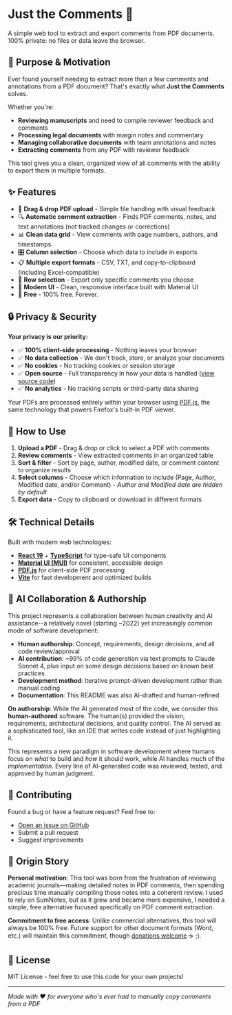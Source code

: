 # Just the Comments 💬

A simple web tool to extract and export comments from PDF documents. 100% private: no files or data leave the browser.

## 🎯 Purpose & Motivation

Ever found yourself needing to extract more than a few comments and annotations from a PDF document? That's exactly what **Just the Comments** solves.

Whether you're:
- **Reviewing manuscripts** and need to compile reviewer feedback and comments
- **Processing legal documents** with margin notes and commentary  
- **Managing collaborative documents** with team annotations and notes
- **Extracting comments** from any PDF with reviewer feedback

This tool gives you a clean, organized view of all comments with the ability to export them in multiple formats.

## ✨ Features

- 📄 **Drag & drop PDF upload** - Simple file handling with visual feedback
- 🔍 **Automatic comment extraction** - Finds PDF comments, notes, and text annotations (not tracked changes or corrections)
- 📊 **Clean data grid** - View comments with page numbers, authors, and timestamps
- 🎛️ **Column selection** - Choose which data to include in exports
- 📋 **Multiple export formats** - CSV, TXT, and copy-to-clipboard (including Excel-compatible)
- 🔄 **Row selection** - Export only specific comments you choose
- 🎨 **Modern UI** - Clean, responsive interface built with Material UI
- 💯 **Free** - 100% free. Forever.

## 🔒 Privacy & Security

**Your privacy is our priority:**

- ✅ **100% client-side processing** - Nothing leaves your browser
- ✅ **No data collection** - We don't track, store, or analyze your documents
- ✅ **No cookies** - No tracking cookies or session storage
- ✅ **Open source** - Full transparency in how your data is handled ([view source code](https://github.com/drheinheimer/just-the-comments))
- ✅ **No analytics** - No tracking scripts or third-party data sharing

Your PDFs are processed entirely within your browser using [PDF.js](https://mozilla.github.io/pdf.js/), the same technology that powers Firefox's built-in PDF viewer.

## 🚀 How to Use

1. **Upload a PDF** - Drag & drop or click to select a PDF with comments
2. **Review comments** - View extracted comments in an organized table
3. **Sort & filter** - Sort by page, author, modified date, or comment content to organize results
4. **Select columns** - Choose which information to include (Page, Author, Modified date, and/or Comment) - *Author and Modified date are hidden by default*
5. **Export data** - Copy to clipboard or download in different formats

## 🛠️ Technical Details

Built with modern web technologies:
- **[React 19](https://react.dev/versions#react-19)** + **[TypeScript](https://www.typescriptlang.org/)** for type-safe UI components
- **[Material UI (MUI)](https://mui.com/)** for consistent, accessible design
- **[PDF.js](https://mozilla.github.io/pdf.js/)** for client-side PDF processing
- **[Vite](https://vite.dev/)** for fast development and optimized builds

## 🤖 AI Collaboration & Authorship

This project represents a collaboration between human creativity and AI assistance--a relatively novel (starting ~2022) yet increasingly common mode of software development:

- **Human authorship**: Concept, requirements, design decisions, and all code review/approval
- **AI contribution**: ~99% of code generation via text prompts to Claude Sonnet 4, plus input on some design decisions based on known best practices
- **Development method**: Iterative prompt-driven development rather than manual coding
- **Documentation**: This README was also AI-drafted and human-refined

**On authorship**: While the AI generated most of the code, we consider this **human-authored** software. The human(s) provided the vision, requirements, architectural decisions, and quality control. The AI served as a sophisticated tool, like an IDE that writes code instead of just highlighting it.

This represents a new paradigm in software development where humans focus on *what* to build and *how* it should work, while AI handles much of the *implementation*. Every line of AI-generated code was reviewed, tested, and approved by human judgment.

## 🤝 Contributing

Found a bug or have a feature request? Feel free to:
- [Open an issue on GitHub](https://github.com/drheinheimer/just-the-comments/issues)
- Submit a pull request
- Suggest improvements

## 💭 Origin Story

**Personal motivation**: This tool was born from the frustration of reviewing academic journals—making detailed notes in PDF comments, then spending precious time manually compiling those notes into a coherent review. I used to rely on SumNotes, but as it grew and became more expensive, I needed a simple, free alternative focused specifically on PDF comment extraction.

**Commitment to free access**: Unlike commercial alternatives, this tool will always be 100% free. Future support for other document formats (Word, etc.) will maintain this commitment, though [donations welcome](https://ko-fi.com/davidrheinheimer) ☕ ;).

## 📝 License

MIT License - feel free to use this code for your own projects!

---

*Made with ❤️ for everyone who's ever had to manually copy comments from a PDF*
